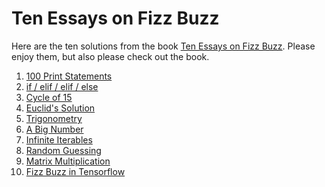 # Ten Essays on Fizz Buzz

Here are the ten solutions from the book
[Ten Essays on Fizz Buzz](https://fizzbuzzbook.com).
Please enjoy them, but also please check out the book.

1. [100 Print Statements](fizzbuzz/one_hundred_print_statements.py)
2. [if / elif / elif / else](fizzbuzz/if_elif_elif_else.py)
3. [Cycle of 15](fizzbuzz/cycle_of_15.py)
4. [Euclid's Solution](fizzbuzz/euclids_solution.py)
5. [Trigonometry](fizzbuzz/trigonometry.py)
6. [A Big Number](fizzbuzz/a_big_number.py)
7. [Infinite Iterables](fizzbuzz/infinite_iterables.py)
8. [Random Guessing](fizzbuzz/random_guessing.py)
9. [Matrix Multiplication](fizzbuzz/matrix_multiplication.py)
10. [Fizz Buzz in Tensorflow](fizzbuzz/in_tensorflow.py)
